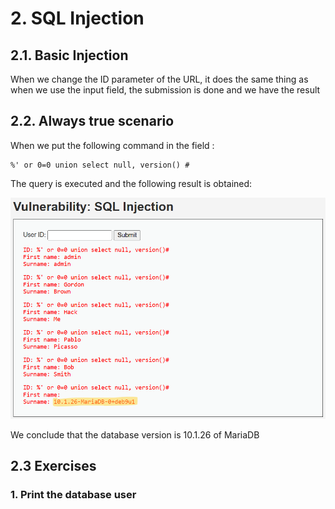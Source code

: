 # 2. SQL Injection

## 2.1. Basic Injection

When we change the ID parameter of the URL, it does the same thing as when we use the input field, the submission is done and we have the result

## 2.2. Always true scenario

When we put the following command in the field : 

```
%' or 0=0 union select null, version() #
```

The query is executed and the following result is obtained:

<img title="version of the database" alt="version of the database" src="/src/2.2_new.png">

We conclude that the database version is 10.1.26 of MariaDB

## 2.3 Exercises

### 1. Print the database user
